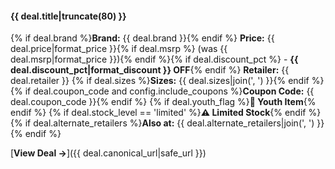 #### {{ deal.title|truncate(80) }}
{% if deal.brand %}**Brand:** {{ deal.brand }}{% endif %}
**Price:** {{ deal.price|format_price }}{% if deal.msrp %} (was {{ deal.msrp|format_price }}){% endif %}{% if deal.discount_pct %} - **{{ deal.discount_pct|format_discount }} OFF**{% endif %}
**Retailer:** {{ deal.retailer }}
{% if deal.sizes %}**Sizes:** {{ deal.sizes|join(', ') }}{% endif %}
{% if deal.coupon_code and config.include_coupons %}**Coupon Code:** {{ deal.coupon_code }}{% endif %}
{% if deal.youth_flag %}**👶 Youth Item**{% endif %}
{% if deal.stock_level == 'limited' %}**⚠️ Limited Stock**{% endif %}
{% if deal.alternate_retailers %}**Also at:** {{ deal.alternate_retailers|join(', ') }}{% endif %}

[**View Deal →**]({{ deal.canonical_url|safe_url }})
